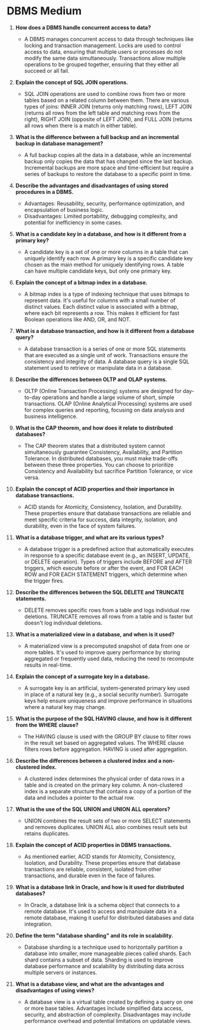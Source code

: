# DBMS Medium 


1. **How does a DBMS handle concurrent access to data?**
   - A DBMS manages concurrent access to data through techniques like locking and transaction management. Locks are used to control access to data, ensuring that multiple users or processes do not modify the same data simultaneously. Transactions allow multiple operations to be grouped together, ensuring that they either all succeed or all fail.

2. **Explain the concept of SQL JOIN operations.**
   - SQL JOIN operations are used to combine rows from two or more tables based on a related column between them. There are various types of joins: INNER JOIN (returns only matching rows), LEFT JOIN (returns all rows from the left table and matching rows from the right), RIGHT JOIN (opposite of LEFT JOIN), and FULL JOIN (returns all rows when there is a match in either table).

3. **What is the difference between a full backup and an incremental backup in database management?**
   - A full backup copies all the data in a database, while an incremental backup only copies the data that has changed since the last backup. Incremental backups are more space and time-efficient but require a series of backups to restore the database to a specific point in time.

4. **Describe the advantages and disadvantages of using stored procedures in a DBMS.**
    - Advantages: Reusability, security, performance optimization, and encapsulation of business logic.
    - Disadvantages: Limited portability, debugging complexity, and potential for inefficiency in some cases.

5. **What is a candidate key in a database, and how is it different from a primary key?**
    - A candidate key is a set of one or more columns in a table that can uniquely identify each row. A primary key is a specific candidate key chosen as the main method for uniquely identifying rows. A table can have multiple candidate keys, but only one primary key.

6. **Explain the concept of a bitmap index in a database.**
   - A bitmap index is a type of indexing technique that uses bitmaps to represent data. It's useful for columns with a small number of distinct values. Each distinct value is associated with a bitmap, where each bit represents a row. This makes it efficient for fast Boolean operations like AND, OR, and NOT.

7. **What is a database transaction, and how is it different from a database query?**
   - A database transaction is a series of one or more SQL statements that are executed as a single unit of work. Transactions ensure the consistency and integrity of data. A database query is a single SQL statement used to retrieve or manipulate data in a database.

8. **Describe the differences between OLTP and OLAP systems.**
    - OLTP (Online Transaction Processing) systems are designed for day-to-day operations and handle a large volume of short, simple transactions. OLAP (Online Analytical Processing) systems are used for complex queries and reporting, focusing on data analysis and business intelligence.

9. **What is the CAP theorem, and how does it relate to distributed databases?**
   - The CAP theorem states that a distributed system cannot simultaneously guarantee Consistency, Availability, and Partition Tolerance. In distributed databases, you must make trade-offs between these three properties. You can choose to prioritize Consistency and Availability but sacrifice Partition Tolerance, or vice versa.

10. **Explain the concept of ACID properties and their importance in database transactions.**
    - ACID stands for Atomicity, Consistency, Isolation, and Durability. These properties ensure that database transactions are reliable and meet specific criteria for success, data integrity, isolation, and durability, even in the face of system failures.

11. **What is a database trigger, and what are its various types?**
    - A database trigger is a predefined action that automatically executes in response to a specific database event (e.g., an INSERT, UPDATE, or DELETE operation). Types of triggers include BEFORE and AFTER triggers, which execute before or after the event, and FOR EACH ROW and FOR EACH STATEMENT triggers, which determine when the trigger fires.

12. **Describe the differences between the SQL DELETE and TRUNCATE statements.**
    - DELETE removes specific rows from a table and logs individual row deletions. TRUNCATE removes all rows from a table and is faster but doesn't log individual deletions.

13. **What is a materialized view in a database, and when is it used?**
    - A materialized view is a precomputed snapshot of data from one or more tables. It's used to improve query performance by storing aggregated or frequently used data, reducing the need to recompute results in real-time.

14. **Explain the concept of a surrogate key in a database.**
    - A surrogate key is an artificial, system-generated primary key used in place of a natural key (e.g., a social security number). Surrogate keys help ensure uniqueness and improve performance in situations where a natural key may change.

15. **What is the purpose of the SQL HAVING clause, and how is it different from the WHERE clause?**
    - The HAVING clause is used with the GROUP BY clause to filter rows in the result set based on aggregated values. The WHERE clause filters rows before aggregation. HAVING is used after aggregation.

16. **Describe the differences between a clustered index and a non-clustered index.**
    - A clustered index determines the physical order of data rows in a table and is created on the primary key column. A non-clustered index is a separate structure that contains a copy of a portion of the data and includes a pointer to the actual row.

17. **What is the use of the SQL UNION and UNION ALL operators?**
    - UNION combines the result sets of two or more SELECT statements and removes duplicates. UNION ALL also combines result sets but retains duplicates.

18. **Explain the concept of ACID properties in DBMS transactions.**
    - As mentioned earlier, ACID stands for Atomicity, Consistency, Isolation, and Durability. These properties ensure that database transactions are reliable, consistent, isolated from other transactions, and durable even in the face of failures.

19. **What is a database link in Oracle, and how is it used for distributed databases?**
    - In Oracle, a database link is a schema object that connects to a remote database. It's used to access and manipulate data in a remote database, making it useful for distributed databases and data integration.

20. **Define the term "database sharding" and its role in scalability.**
    - Database sharding is a technique used to horizontally partition a database into smaller, more manageable pieces called shards. Each shard contains a subset of data. Sharding is used to improve database performance and scalability by distributing data across multiple servers or instances.

21. **What is a database view, and what are the advantages and disadvantages of using views?**
    - A database view is a virtual table created by defining a query on one or more base tables. Advantages include simplified data access, security, and abstraction of complexity. Disadvantages may include performance overhead and potential limitations on updatable views.
